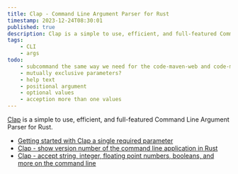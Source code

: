 ```yaml
---
title: Clap - Command Line Argument Parser for Rust
timestamp: 2023-12-24T08:30:01
published: true
description: Clap is a simple to use, efficient, and full-featured Command Line Argument Parser for Rustlang.
tags:
    - CLI
    - args
todo:
    - subcommand the same way we need for the code-maven-web and code-maven-sendgrid that have different options
    - mutually exclusive parameters?
    - help text
    - positional argument
    - optional values
    - acception more than one values
---
```


[Clap](https://crates.io/crates/clap) is a simple to use, efficient, and full-featured Command Line Argument Parser for Rust.

* [Getting started with Clap a single required parameter](/clap-simple)
* [Clap - show version number of the command line application in Rust](/clap-show-version-number)
* [Clap - accept string, integer, floating point numbers, booleans, and more on the command line](/clap-strings-numbers-float)
